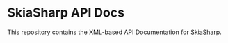 # SkiaSharp API Docs

This repository contains the XML-based API Documentation for [SkiaSharp](https://github.com/mono/SkiaSharp/). 

